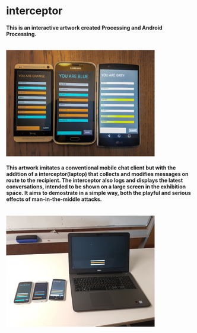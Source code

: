 # interceptor
<h4>This is an interactive artwork created Processing and Android Processing.</h4>
<br>
<img src="https://github.com/j-fan/interceptor-android/blob/master/20171031_180032.jpg" width="400">
<br>
<h4>
This artwork imitates a conventional mobile chat client but with the addition of a interceptor(laptop) that collects and modifies messages on route to the recipient. The interceptor also logs and displays the latest conversations, intended to be shown on a large screen in the exhibition space. It aims to demostrate in a simple way, both the playful and serious effects of man-in-the-middle attacks.
</h4>
<br>
<img src="https://github.com/j-fan/interceptor-android/blob/master/20171103_094417.jpg" width="400">                     
